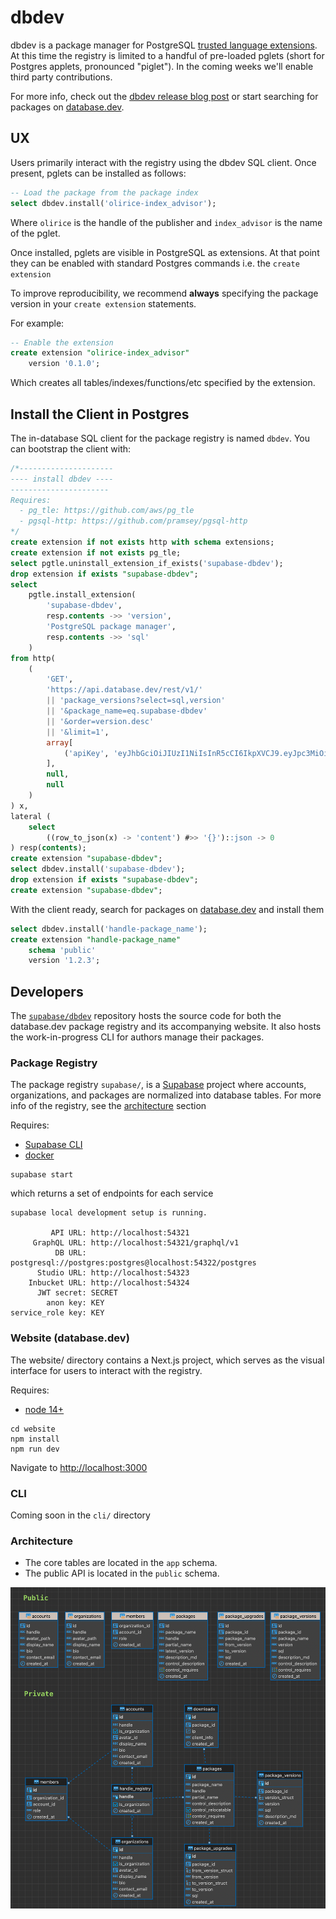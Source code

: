 # dbdev

dbdev is a package manager for PostgreSQL [trusted language extensions](https://github.com/aws/pg_tle). At this time the registry is limited to a handful of pre-loaded pglets (short for Postgres applets, pronounced "piglet"). In the coming weeks we'll enable third party contributions.

For more info, check out the [dbdev release blog post](https://supabase.com/blog/dbdev-package-manager) or start searching for packages on [database.dev](database.dev).


## UX

Users primarily interact with the registry using the dbdev SQL client. Once present, pglets can be installed as follows:

```sql
-- Load the package from the package index
select dbdev.install('olirice-index_advisor');
```
Where `olirice` is the handle of the publisher and `index_advisor` is the name of the pglet.

Once installed, pglets are visible in PostgreSQL as extensions. At that point they can be enabled with standard Postgres commands i.e. the `create extension`

To improve reproducibility, we recommend __always__ specifying the package version in your `create extension` statements.

For example:
```sql
-- Enable the extension
create extension "olirice-index_advisor"
    version '0.1.0';
```

Which creates all tables/indexes/functions/etc specified by the extension.

## Install the Client in Postgres

The in-database SQL client for the package registry is named `dbdev`. You can bootstrap the client with:

```sql
/*---------------------
---- install dbdev ----
----------------------
Requires:
  - pg_tle: https://github.com/aws/pg_tle
  - pgsql-http: https://github.com/pramsey/pgsql-http
*/
create extension if not exists http with schema extensions;
create extension if not exists pg_tle;
select pgtle.uninstall_extension_if_exists('supabase-dbdev');
drop extension if exists "supabase-dbdev";
select
    pgtle.install_extension(
        'supabase-dbdev',
        resp.contents ->> 'version',
        'PostgreSQL package manager',
        resp.contents ->> 'sql'
    )
from http(
    (
        'GET',
        'https://api.database.dev/rest/v1/'
        || 'package_versions?select=sql,version'
        || '&package_name=eq.supabase-dbdev'
        || '&order=version.desc'
        || '&limit=1',
        array[
            ('apiKey', 'eyJhbGciOiJIUzI1NiIsInR5cCI6IkpXVCJ9.eyJpc3MiOiJzdXBhYmFzZSIsInJlZiI6InhtdXB0cHBsZnZpaWZyYndtbXR2Iiwicm9sZSI6ImFub24iLCJpYXQiOjE2ODAxMDczNzIsImV4cCI6MTk5NTY4MzM3Mn0.z2CN0mvO2No8wSi46Gw59DFGCTJrzM0AQKsu_5k134s')::http_header
        ],
        null,
        null
    )
) x,
lateral (
    select
        ((row_to_json(x) -> 'content') #>> '{}')::json -> 0
) resp(contents);
create extension "supabase-dbdev";
select dbdev.install('supabase-dbdev');
drop extension if exists "supabase-dbdev";
create extension "supabase-dbdev";
```

With the client ready, search for packages on [database.dev](database.dev) and install them
```sql
select dbdev.install('handle-package_name');
create extension "handle-package_name"
    schema 'public'
    version '1.2.3';
```

## Developers

The [`supabase/dbdev`](https://github.com/supabase/dbdev) repository hosts the source code for both the database.dev package registry and its accompanying website. It also hosts the work-in-progress CLI for authors manage their packages.

### Package Registry

The package registry `supabase/`, is a [Supabase](https://supabase.com) project where accounts, organizations, and packages are normalized into database tables. For more info of the registry, see the [architecture](#architecture) section

Requires:
- [Supabase CLI](https://github.com/supabase/cli)
- [docker](https://www.docker.com/)

```
supabase start
```

which returns a set of endpoints for each service

```text
supabase local development setup is running.

         API URL: http://localhost:54321
     GraphQL URL: http://localhost:54321/graphql/v1
          DB URL: postgresql://postgres:postgres@localhost:54322/postgres
      Studio URL: http://localhost:54323
    Inbucket URL: http://localhost:54324
      JWT secret: SECRET
        anon key: KEY
service_role key: KEY
```


### Website (database.dev)

The website/ directory contains a Next.js project, which serves as the visual interface for users to interact with the registry.

Requires:
- [node 14+](https://nodejs.org/en)


```
cd website
npm install
npm run dev
```

Navigate to [http://localhost:3000](http://localhost:3000)


### CLI

Coming soon in the `cli/` directory

### Architecture

- The core tables are located in the `app` schema.
- The public API is located in the `public` schema.

![ERD](assets/erd.png)
